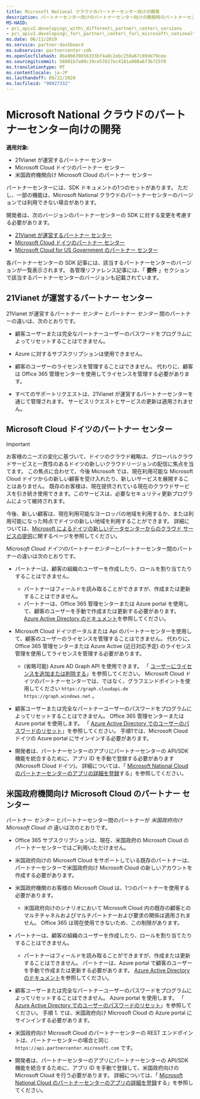 ```yaml
---
title: Microsoft National クラウドのパートナーセンター向けの開発
description: パートナーセンター向けのパートナーセンター向けの開発時のパートナーセンターの SDK の違い。
MS-HAID:
- pc\_apiv2.developing\_with\_different\_partner\_center\_versions
- pc\_apiv2.developing\_for\_partner\_center\_for\_microsoft\_national\_cloud
ms.date: 06/11/2019
ms.service: partner-dashboard
ms.subservice: partnercenter-sdk
ms.openlocfilehash: 8ba9b639b56333bf4a8c2ebc259a67c89de79cee
ms.sourcegitcommit: 58801b7a09c19ce57617ec4181a008a673b725f0
ms.translationtype: MT
ms.contentlocale: ja-JP
ms.lasthandoff: 09/22/2020
ms.locfileid: "90927332"
---
```

# <a name="developing-for-partner-center-for-microsoft-national-clouds"></a>Microsoft National クラウドのパートナーセンター向けの開発

**適用対象:**

- 21Vianet が運営するパートナー センター
- Microsoft Cloud ドイツのパートナー センター
- 米国政府機関向け Microsoft Cloud のパートナー センター

パートナーセンターには、SDK ドキュメントの1つのセットがあります。 ただし、一部の機能は、Microsoft National クラウドのパートナーセンターのバージョンでは利用できない場合があります。

開発者は、次のバージョンのパートナーセンターの SDK に対する変更を考慮する必要があります。

- [21Vianet が運営するパートナー センター](#partner-center-operated-by-21vianet)
- [Microsoft Cloud ドイツのパートナー センター](#partner-center-for-microsoft-cloud-germany)
- [Microsoft Cloud for US Government のパートナー センター](#partner-center-for-microsoft-cloud-for-us-government)

各パートナーセンターの SDK 記事には、該当するパートナーセンターのバージョンが一覧表示されます。 各管理リファレンス記事には、「 **要件** 」セクションで該当するパートナーセンターのバージョンも記載されています。

## <a name="partner-center-operated-by-21vianet"></a>21Vianet が運営するパートナー センター

21Vianet が運営するパートナー *センター* とパートナー *センター* 間のパートナーの違いは、次のとおりです。

- 顧客ユーザーまたは完全なパートナーユーザーのパスワードをプログラムによってリセットすることはできません。

- Azure に対するサブスクリプションは使用できません。

- 顧客のユーザーのライセンスを管理することはできません。 代わりに、顧客は Office 365 管理センターを使用してライセンスを管理する必要があります。

- すべてのサポートリクエストは、21Vianet が運営するパートナーセンターを通じて管理されます。 サービスリクエストとサービスの更新は適用されません。

## <a name="partner-center-for-microsoft-cloud-germany"></a>Microsoft Cloud ドイツのパートナー センター

> [!IMPORTANT]
> お客様のニーズの変化に基づいて、ドイツのクラウド戦略は、グローバルクラウドサービスと一貫性のあるドイツの新しいクラウドリージョンの配信に焦点を当てます。 この焦点に合わせて、今後 Microsoft では、現在利用可能な Microsoft Cloud ドイツからの新しい顧客を受け入れたり、新しいサービスを展開することはありません。 既存のお客様は、現在提供されている現在のクラウドサービスを引き続き使用できます。このサービスは、必要なセキュリティ更新プログラムによって維持されます。
>
> 今後、新しい顧客は、現在利用可能なヨーロッパの地域を利用するか、または利用可能になった時点でドイツの新しい地域を利用することができます。 詳細については、[Microsoft によるドイツの新しいデータセンターからのクラウド サービスの提供](https://news.microsoft.com/europe/2018/08/31/microsoft-to-deliver-cloud-services-from-new-datacentres-in-germany-in-2019-to-meet-evolving-customer-needs/)に関するページを参照してください。

*Microsoft Cloud ドイツの*パートナー*センター*とパートナーセンター間のパートナーの違いは次のとおりです。

- パートナーは、顧客の組織のユーザーを作成したり、ロールを割り当てたりすることはできません。
  - パートナーはフィールドを読み取ることができますが、作成または更新することはできません。
  - パートナーは、Office 365 管理センターまたは Azure portal を使用して、顧客のユーザーを手動で作成または更新する必要があります。 [Azure Active Directory のドキュメント](/azure/active-directory/)を参照してください。

- Microsoft Cloud ドイツポータルまたは Api のパートナーセンターを使用して、顧客のユーザーのライセンスを管理することはできません。 代わりに、Office 365 管理センターまたは Azure Active (近日対応予定) のライセンス管理を使用してライセンスを管理する必要があります。
  - (省略可能) Azure AD Graph API を使用できます。 「 [ユーザーにライセンスを追加または削除する](https://msdn.microsoft.com/library/azure/ad/graph/api/functions-and-actions#assignLicense)」を参照してください。 Microsoft Cloud ドイツのパートナーセンターでは、ではなく、グラフエンドポイントを使用してください `https://graph.cloudapi.de` `https://graph.windows.net` 。

- 顧客ユーザーまたは完全なパートナーユーザーのパスワードをプログラムによってリセットすることはできません。 Office 365 管理センターまたは Azure portal を使用します。 「 [Azure Active Directory でのユーザーのパスワードのリセット](https://azure.microsoft.com/documentation/articles/active-directory-users-reset-password-azure-portal/)」を参照してください。 手順1では、Microsoft Cloud ドイツの Azure portal にサインインする必要があります。

- 開発者は、パートナーセンターのアプリにパートナーセンターの API/SDK 機能を統合するために、アプリ ID を手動で登録する必要があります (Microsoft Cloud ドイツ)。 詳細については、「 [Microsoft National Cloud のパートナーセンターのアプリの詳細を登録](/partner-center/develop/create-apps-for-partner-center-for-microsoft-national-clouds)する」を参照してください。

## <a name="partner-center-for-microsoft-cloud-for-us-government"></a>米国政府機関向け Microsoft Cloud のパートナー センター

パートナー *センター* とパートナーセンター間のパートナーが *米国政府向け Microsoft Cloud の* 違いは次のとおりです。

- Office 365 サブスクリプションは、現在、米国政府の Microsoft Cloud のパートナーセンターではご利用いただけません。

- 米国政府向けの Microsoft Cloud をサポートしている既存のパートナーは、パートナーセンターで米国政府向け Microsoft Cloud の新しいアカウントを作成する必要があります。

- 米国政府機関のお客様の Microsoft Cloud は、1つのパートナーを使用する必要があります。
  - 米国政府向けのシナリオにおいて Microsoft Cloud 内の既存の顧客とのマルチチャネルおよびマルチパートナーおよび要求の関係は適用されません。 Office 365 は現在使用できないため、この制限があります。

- パートナーは、顧客の組織のユーザーを作成したり、ロールを割り当てたりすることはできません。
  - パートナーはフィールドを読み取ることができますが、作成または更新することはできません。 パートナーは、Azure portal で顧客のユーザーを手動で作成または更新する必要があります。 [Azure Active Directory のドキュメント](/azure/active-directory/)を参照してください。

- 顧客ユーザーまたは完全なパートナーユーザーのパスワードをプログラムによってリセットすることはできません。 Azure portal を使用します。 「 [Azure Active Directory でのユーザーのパスワードのリセット](/azure/active-directory/active-directory-users-reset-password-azure-portal)」を参照してください。 手順 1. では、米国政府向け Microsoft Cloud の Azure portal にサインインする必要があります。

- 米国政府向け Microsoft Cloud のパートナーセンターの REST エンドポイントは、パートナーセンターの場合と同じ `https://api.partnercenter.microsoft.com` です。

- 開発者は、パートナーセンターのアプリにパートナーセンターの API/SDK 機能を統合するために、アプリ ID を手動で登録して、米国政府向けの Microsoft Cloud を行う必要があります。 詳細については、「 [Microsoft National Cloud のパートナーセンターのアプリの詳細を登録](/partner-center/develop/create-apps-for-partner-center-for-microsoft-national-clouds)する」を参照してください。
